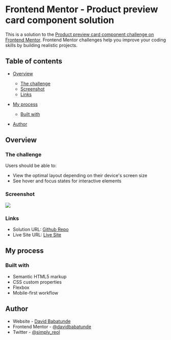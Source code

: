 # Frontend Mentor - Product preview card component solution

This is a solution to the [Product preview card component challenge on Frontend Mentor](https://www.frontendmentor.io/challenges/product-preview-card-component-GO7UmttRfa). Frontend Mentor challenges help you improve your coding skills by building realistic projects.

## Table of contents

- [Overview](#overview)
  - [The challenge](#the-challenge)
  - [Screenshot](#screenshot)
  - [Links](#links)
- [My process](#my-process)

  - [Built with](#built-with)

- [Author](#author)

## Overview

### The challenge

Users should be able to:

- View the optimal layout depending on their device's screen size
- See hover and focus states for interactive elements

### Screenshot

![](./screenshot.jpg)

### Links

- Solution URL: [Github Repo](https://github.com/davidbabatunde/product-preview-card-component)
- Live Site URL: [Live Site](https://master--remarkable-bombolone-9d373b.netlify.app/)

## My process

### Built with

- Semantic HTML5 markup
- CSS custom properties
- Flexbox
- Mobile-first workflow

## Author

- Website - [David Babatunde](https://www.davidbabatundeportfolio.netlify.appm)
- Frontend Mentor - [@davidbabatunde](https://www.frontendmentor.io/profile/davidbabatunde)
- Twitter - [@simply_reol](https://www.twitter.com/simply_reol)
